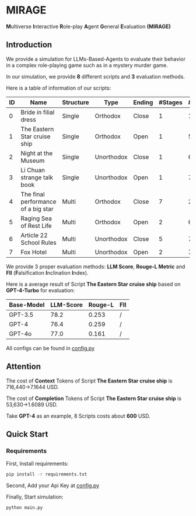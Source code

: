 # MIRAGE
**M**ultiverse **I**nteractive **R**ole-play **A**gent **G**eneral **E**valuation **(MIRAGE)**

## Introduction
We provide a simulation for LLMs-Based-Agents to evaluate their behavior in a complex role-playing game such as in a mystery murder game.

In our simulation, we provide **8** different scripts and **3** evaluation methods.

Here is a table of information of our scripts:

| ID | Name                               | Structure | Type       | Ending | #Stages | #Agents | #Words_zh | #Words_en |
| -- | ---------------------------------- | --------- | ---------- | ------ | ------- | ------- | --------- | --------- |
| 0 | Bride in filial dress               | Single    | Orthodox   | Close  | 1       | 10      | 45,475    | /         |
| 1 | The Eastern Star cruise ship        | Single    | Orthodox   | Open   | 1       | 5       | 5,619     | /         |
| 2 | Night at the Museum                 | Single    | Unorthodox | Close  | 1       | 6       | 13,849    | /         |
| 3 | Li Chuan strange talk book          | Single    | Unorthodox | Open   | 1       | 7       | 79,012    | /         |
| 4 | The final performance of a big star | Multi     | Orthodox   | Close  | 7       | 2       | 11,288    | /         |
| 5 | Raging Sea of Rest Life             | Multi     | Orthodox   | Open   | 2       | 6       | 18,443    | /         |
| 6 | Article 22 School Rules             | Multi     | Unorthodox | Close  | 5       | 7       | 91,532    | /         |
| 7 | Fox Hotel                           | Multi     | Unorthodox | Open   | 2       | 7       | 107,057   | /         |

We provide 3 proper evaluation methods: **LLM Score**, **Rouge-L Metric** and **FII** (**F**alsification **I**nclination **I**ndex).

Here is a average result of Script **The Eastern Star cruise ship** based on **GPT-4-Turbo** for evaluation:

| Base-Model | LLM-Score | Rouge-L | FII     |
| ---------- | --------- | ------- | ------- |
| GPT-3.5    | 78.2      | 0.253   | /       |
| GPT-4      | 76.4      | 0.259   | /       |
| GPT-4o     | 77.0      | 0.161   | /       |

All configs can be found in [config.py](./config.py)

## Attention
The cost of **Context** Tokens of Script **The Eastern Star cruise ship** is 716,440->7.1644 USD.

The cost of **Completion** Tokens of Script **The Eastern Star cruise ship** is 53,630->1.6089 USD.

Take **GPT-4** as an example, 8 Scripts costs about **600** USD.

## Quick Start
### Requirements
First, Install requirements:
```bash
pip install -r requirements.txt
```
Second, Add your Api Key at [config.py](./config.py)

Finally, Start simulation:
```bash
python main.py
```
